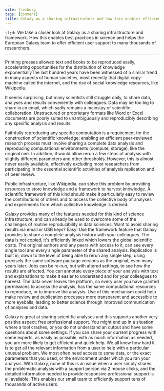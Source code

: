 ```yaml
---
site: freiburg
tags: [comment]
title: Galaxy as a sharing infrastructure and how this enables efficient user support
---
```


`tl;dr` We take a closer look at Galaxy as a sharing infrastructure and framework. How this enables best practices in science and helps the European Galaxy team to
offer efficient user support to many thousands of researchers. 

-----------

Printing presses allowed text and books to be reproduced easily, accelerating opportunities for the distribution of knowledge exponentiallyThe last hundred years have been witnessed of a similar trend in many aspects of human societies, most recently that digital copy-machine called the internet, and the rise of social knowledge resources, like Wikipedia.

It seems surprising, but many scientists still struggle daily, to share data, analyses and results conveniently with colleagues. Data may be too big to share in an email, which sadly remains a mainstay of scientific collaboration. Unstructured or proprietary formats like Word or Excel documents are poorly suited to unambiguously and reproducibly describing any specific analysis and results.

Faithfully reproducing any specific computation is a requirement for the construction of scientific knowledge; enabling an efficient peer-reviewed research process must involve sharing a complete data analysis and reproducing computational environments (compute, storage), like the original one. In addition, it would allow rerun a few steps of analysis with slightly different parameters and other thresholds. However, this is almost never easily available, effectively excluding most researchers from participating in the essential scientific activities of analysis replication and of peer review. 

Public infrastructure, like Wikipedia, can solve this problem by providing resources to store knowledge and a framework to harvest knowledge. A scientific framework of this kind should make it particularly easy to review the contributions of others and to access the collective body of analyses and experiments from which collective knowledge is derived.

Galaxy provides many of the features needed for this kind of science infrastructure, and can already be used to overcome some of the challenges of routine reproducibility in data sciences. Want to avoid sharing results via email or USB keys? Easy! Use the framework feature that Galaxy provides to share a complete analysis history with your colleagues. The data is not copied, it's efficiently linked which lowers the global scientific costs. The original authors and any peers with access to it, can see every single tool and every single parameter of the shared analysis. Replication is built in, down to the level of being able to rerun any single step, using precisely the same software package versions as the original, even many years later. Jobs can be re-run, but with altered settings, to see how the results are affected. You can annotate every piece of your analysis with text and explanations to make it easier to understand and for your colleagues to harvest. The data never leaves the platform, so every user you have granted permissions to access the analysis, has the same computational resources to reproduce, or to improve the analysis. Use of this mechanism could help make review and publication processes more transparent and accessible to more eyeballs, leading to better science through improved communication of analyses and data.

Galaxy is great at sharing scientific analyses and this supports another very positive aspect: free professional support. You might end up in a situation where a tool crashes, or you do not understand an output and have some questions about some settings. If you can share your current progress with some experts, as easily as possible, with as much information as needed, you are more likely to get efficient and quick help. We all know how hard it is to get all the relevant information from a user to help with a particular unusual problem. We most often need access to some data, or the exact parameters that you used, or the environment under which you ran your analysis. With Galaxy, none of this is an issue when a user simply shares the problematic analysis with a support person via 2 mouse clicks, and the detailed information needed to provide responsive professional support is all available. This enables our small team to efficiently support tens of thousands of active users.
